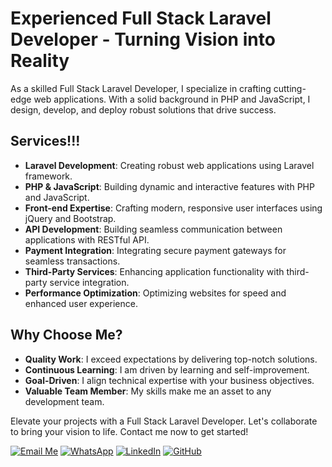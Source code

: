 # Experienced Full Stack Laravel Developer - Turning Vision into Reality

As a skilled Full Stack Laravel Developer, I specialize in crafting cutting-edge web applications. With a solid background in PHP and JavaScript, I design, develop, and deploy robust solutions that drive success.

## Services!!!

- **Laravel Development**: Creating robust web applications using Laravel framework.
- **PHP & JavaScript**: Building dynamic and interactive features with PHP and JavaScript.
- **Front-end Expertise**: Crafting modern, responsive user interfaces using jQuery and Bootstrap.
- **API Development**: Building seamless communication between applications with RESTful API.
- **Payment Integration**: Integrating secure payment gateways for seamless transactions.
- **Third-Party Services**: Enhancing application functionality with third-party service integration.
- **Performance Optimization**: Optimizing websites for speed and enhanced user experience.

## Why Choose Me?

- **Quality Work**: I exceed expectations by delivering top-notch solutions.
- **Continuous Learning**: I am driven by learning and self-improvement.
- **Goal-Driven**: I align technical expertise with your business objectives.
- **Valuable Team Member**: My skills make me an asset to any development team.

Elevate your projects with a Full Stack Laravel Developer. Let's collaborate to bring your vision to life. Contact me now to get started!

[![Email Me](https://img.shields.io/badge/Gmail-c1665b?logo=gmail)](mailto:hafiz9oman.dev@gmail.com)     [![WhatsApp](https://img.shields.io/badge/WhatsApp-grey?logo=whatsapp)](https://wa.me/923484195196)     [![LinkedIn](https://img.shields.io/badge/Linkedin-blue?logo=linkedin)](https://linkedin.com/in/hafiz-nouman)     [![GitHub](https://img.shields.io/badge/GitHub-black?logo=github)](https://github.com/hafiz9ouman)
